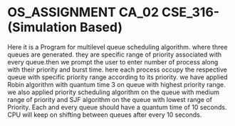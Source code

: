#  OS_ASSIGNMENT CA_02 CSE_316-(Simulation Based)

Here it is a Program for multilevel queue scheduling algorithm. where three queues are generated. they are specific range of priority associated with every queue.then we prompt the user to enter number of process along with their priority and burst time. here each process occupy the respective queue with specific priority range according to its priority. we have applied Robin algorithm with quantum time 3 on queue with highest priority range. we also applied priority scheduling algorithm on the queue with medium range of priority and SJF algorithm on the queue with lowest range of Priority. Each and every queue should have a quantum time of 10 seconds. CPU will keep on shifting between queues after every 10 seconds.

